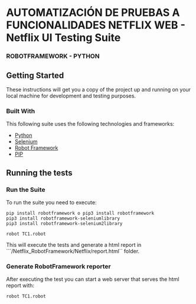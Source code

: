 # AUTOMATIZACIÓN DE PRUEBAS A FUNCIONALIDADES NETFLIX WEB  - Netflix UI Testing Suite
### ROBOTFRAMEWORK - PYTHON

## Getting Started

These instructions will get you a copy of the project up and running on your local machine for development and testing purposes.

### Built With

This following suite uses the following technologies and frameworks:
* [Python](https://www.python.org/downloads/)
* [Selenium](https://robotframework.org/SeleniumLibrary/)
* [Robot Framework](https://robotframework.org)
* [PIP](https://www.groovypost.com/howto/install-pip-on-a-mac/)

## Running the tests

### Run the Suite

To run the suite you need to execute: 
```
pip install robotframework o pip3 install robotframework 
pip3 install robotframework-seleniumlibrary
pip3 install robotframework-selenium2library         

robot TC1.robot

```

This will execute the tests and generate a html report in ```/Netflix_RobotFramework/Netflix/report.html`` folder.

### Generate RobotFramework reporter

After executing the test you can start a web server that serves the html report with:

```
robot TC1.robot
```

